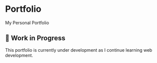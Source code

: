 # Portfolio
My Personal Portfolio 

## 🚧 Work in Progress

This portfolio is currently under development as I continue learning web development.